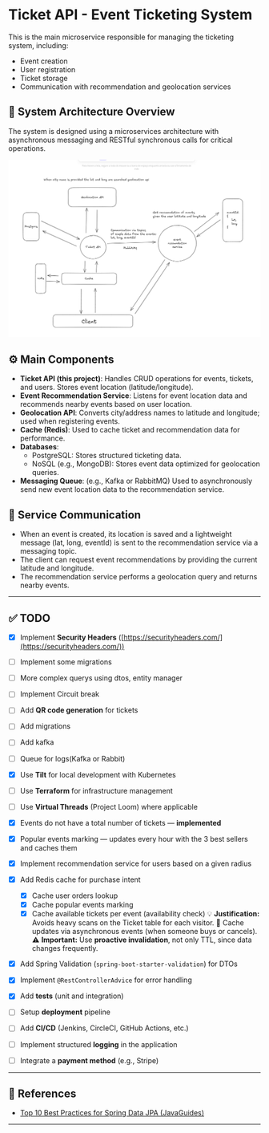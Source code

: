 # Ticket API - Event Ticketing System

This is the main microservice responsible for managing the ticketing system, including:

- Event creation
- User registration
- Ticket storage
- Communication with recommendation and geolocation services

## 📌 System Architecture Overview

The system is designed using a microservices architecture with asynchronous messaging and RESTful synchronous calls for critical operations.

![System Architecture](./architeture.png)

## ⚙️ Main Components

- **Ticket API (this project)**: Handles CRUD operations for events, tickets, and users. Stores event location (latitude/longitude).
- **Event Recommendation Service**: Listens for event location data and recommends nearby events based on user location.
- **Geolocation API**: Converts city/address names to latitude and longitude; used when registering events.
- **Cache (Redis)**: Used to cache ticket and recommendation data for performance.
- **Databases**:
    - PostgreSQL: Stores structured ticketing data.
    - NoSQL (e.g., MongoDB): Stores event data optimized for geolocation queries.
- **Messaging Queue**: (e.g., Kafka or RabbitMQ) Used to asynchronously send new event location data to the recommendation service.

## 🔄 Service Communication

- When an event is created, its location is saved and a lightweight message (lat, long, eventId) is sent to the recommendation service via a messaging topic.
- The client can request event recommendations by providing the current latitude and longitude.
- The recommendation service performs a geolocation query and returns nearby events.

---

## ✅ TODO

* [x] Implement **Security Headers** ([https://securityheaders.com/](https://securityheaders.com/))
* [ ] Implement some migrations
* [ ] More complex querys using dtos, entity manager
* [ ] Implement Circuit break
* [ ] Add **QR code generation** for tickets
* [ ] Add migrations
* [ ] Add kafka
* [ ] Queue for logs(Kafka or Rabbit)
* [x] Use **Tilt** for local development with Kubernetes
* [ ] Use **Terraform** for infrastructure management
* [ ] Use **Virtual Threads** (Project Loom) where applicable
* [x] Events do not have a total number of tickets — **implemented**
* [x] Popular events marking — updates every hour with the 3 best sellers and caches them
* [x] Implement recommendation service for users based on a given radius
* [x] Add Redis cache for purchase intent
  * [x] Cache user orders lookup
  * [x] Cache popular events marking
  * [x] Cache available tickets per event (availability check)
    💡 **Justification:** Avoids heavy scans on the Ticket table for each visitor.
    🔄 Cache updates via asynchronous events (when someone buys or cancels).
    ⚠️ **Important:** Use **proactive invalidation**, not only TTL, since data changes frequently.
* [x] Add Spring Validation (`spring-boot-starter-validation`) for DTOs
* [x] Implement `@RestControllerAdvice` for error handling

* [x] Add **tests** (unit and integration)
* [ ] Setup **deployment** pipeline
* [ ] Add **CI/CD** (Jenkins, CircleCI, GitHub Actions, etc.)
* [ ] Implement structured **logging** in the application
* [ ] Integrate a **payment method** (e.g., Stripe)

---

## 📌 References

* [Top 10 Best Practices for Spring Data JPA (JavaGuides)](https://www.javaguides.net/2025/02/top-10-best-practices-for-spring-data.html#google_vignette)

---
